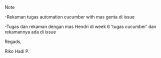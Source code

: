 
Note



-Rekaman tugas automation cucumber with mas genta di issue




-Tugas dan rekaman dengan mas Hendri di week 6 'tugas cucumber' dan rekamannya ada di issue

Regads,


Riko Hadi P.
